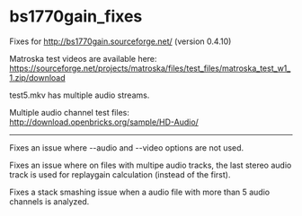 # bs1770gain_fixes
Fixes for http://bs1770gain.sourceforge.net/ (version 0.4.10)

Matroska test videos are available here: https://sourceforge.net/projects/matroska/files/test_files/matroska_test_w1_1.zip/download

test5.mkv has multiple audio streams.

Multiple audio channel test files: http://download.openbricks.org/sample/HD-Audio/

----
Fixes an issue where --audio and --video options are not used.

Fixes an issue where on files with multipe audio tracks, the last stereo audio track is used for replaygain calculation (instead of the first).

Fixes a stack smashing issue when a audio file with more than 5 audio channels is analyzed.
